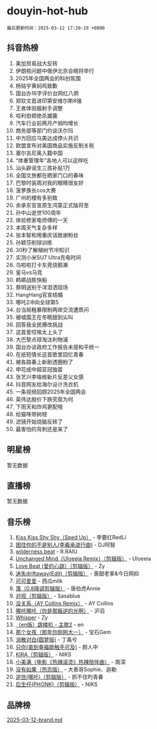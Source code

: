 # douyin-hot-hub

`最后更新时间：2025-03-12 17:20:19 +0800`

## 抖音热榜

1. 美加贸易战大反转
1. 伊朗核问题中俄伊北京会晤将举行
1. 2025年全国两会的科创氛围
1. 杨铭宇黄焖鸡致歉
1. 国台办16字评价台网红八炯
1. 郑钦文首进印第安维尔斯8强
1. 王者体验服射手调整
1. 哈利伯顿绝杀雄鹿
1. 汽车行业前两月产销均增长
1. 商务部等部门约谈沃尔玛
1. 中方回应乌美达成停火共识
1. 欧盟宣布对美国商品实施反制关税
1. 塞尔吉尼奥入籍中国
1. “体重管理年”各地人可以这样吃
1. 汕头辟谣生三孩补贴1万
1. 全国文旅都在晒家门口的春味
1. 巴黎时装周对我的眼睛很友好
1. 菠萝族长cos大赛
1. 广州的楼有多别致
1. 余承东官宣原生鸿蒙正式版将至
1. 孙中山逝世100周年
1. 体验修家电师傅的一天
1. 本周天气复杂多样
1. 张本智和用重庆话致谢粉丝
1. 孙颖莎削球训练
1. 30秒了解植树节冷知识
1. 实测小米SU7 Ultra充电时间
1. 乌啦啦打卡东莞烧鹅濑
1. 皇马vs马竞
1. 鹈鹕战胜快船
1. 蔡明送别于洋泪洒现场
1. HangHang官宣结婚
1. 哪吒2冲向全球第5
1. 台当局粗暴限制两岸交流遭质问
1. 被嘘国王在冬眠甜到尖叫
1. 回答我全民爆改挑战
1. 这首爱哎唉太上头了
1. 大巴黎点球淘汰利物浦
1. 国台办谈政府工作报告未提和平统一
1. 在纸短情长这首歌里回忆青春
1. 被各路春上新剧透圈粉了
1. 申花成中超亚冠独苗
1. 张艺兴李珞桉新片反差父女感
1. 抖音网友给海尔设计洗衣机
1. 一条视频回顾2025年全国两会
1. 英伟达股价下跌究竟为何
1. 下雨天和炸鸡更配哦
1. 给猫咪带树枝
1. 滤镜开始烧脑反转了
1. 最害怕的背刺还是来了

## 明星榜

暂无数据

## 直播榜

暂无数据

## 音乐榜

1. [Kiss Kiss Shy Shy（Sped Up）](https://sf3-cdn-tos.douyinstatic.com/obj/tos-cn-ve-2774/oYpXDAeGgQK0zfPaji7iKUixpCXFGILeLGmvYA) - 李要红RedLi
1. [困住你的不是别人(李羲承进行曲)](https://sf3-cdn-tos.douyinstatic.com/obj/tos-cn-ve-2774/okWrrVL1iQGZbfHVeCPAe7IaerYfM2jEQi5mNI) - DJ阿智
1. [wilderness beat](https://sf3-cdn-tos.douyinstatic.com/obj/tos-cn-ve-2774/o0oBmODSFCpfFdLRGzAAFC2ah9AIMEQfAOueVE) - R.RAIU
1. [Unchanged Mind（Uloeeia Remix）（剪辑版）](https://sf3-cdn-tos.douyinstatic.com/obj/tos-cn-ve-2774/oIHYu1YfsziJqmggAqBsXOiiI2Y1QB6I61RsMW) - Uloeeia
1. [Love Beat  (爱的心跳）（剪辑版）](https://sf3-cdn-tos.douyinstatic.com/obj/tos-cn-ve-2774/oUlARwvEINIisZ9nCnKMZiYFGfCCYLtDADDBge) - Zy
1. [迷失driftaway(Edit)（剪辑版）](https://sf3-cdn-tos.douyinstatic.com/obj/tos-cn-ve-2774/ogaa1xGNeFO6FCaMgO8PzzAceEI4fBLDMi15H3) - 喪甜老爹&今日网抑
1. [可可爱爱](https://sf3-cdn-tos.douyinstatic.com/obj/tos-cn-ve-2774/0deb1e75aea643b9927ba26aaafa29dd) - 西瓜milk
1. [落（0.8降调剪辑版）](https://sf3-cdn-tos.douyinstatic.com/obj/tos-cn-ve-2774/ociN0WUv3APijBYr6DUmAHmdkZ5MjM6gIF3iA) - 唐伯虎Annie
1. [对视（剪辑版）](https://sf3-cdn-tos.douyinstatic.com/obj/tos-cn-ve-2774/ogKtIhiB0WfAa18F9z3uWODMtZi2ysB1VuAIsQ) - Sasablue
1. [没关系（AY Collins Remix）](https://sf5-hl-cdn-tos.douyinstatic.com/obj/tos-cn-ve-2774/oIBbI5Ghw4zdUCQMJrDEFaAQilZP3EIDSi7MW) - AY Collins
1. [哪吒哪吒（你是那叛逆的光啊）](https://sf3-cdn-tos.douyinstatic.com/obj/tos-cn-ve-2774/oUkQCgCDnBanFehFEFQDxCQntAOIfp9gyZYFVo) - 沪滔
1. [Whisper](https://sf3-cdn-tos.douyinstatic.com/obj/tos-cn-ve-2774/oEeYKDxIDCFuArkftgkGqCnG7xZtRC2rEMKBQi) - Zy
1. [（en版）跳楼机 - 主歌2](https://sf5-hl-cdn-tos.douyinstatic.com/obj/tos-cn-ve-2774/oklN6GvgQ2L8DpPeaAGf1gPeyKzjXFwHIwoCZv) - en
1. [那个女孩（那年你刚刚大一）](https://sf3-cdn-tos.douyinstatic.com/obj/tos-cn-ve-2774/o4IZw7TlivwiBBBMA2rIgWrGNIrjFroh6bPqQ) - 宝石Gem
1. [消散对白(圆梦版)](https://sf3-cdn-tos.douyinstatic.com/obj/tos-cn-ve-2774/og4jB5I5IizzoZVAAAzWgBMAsMDWoArfwBOiFs) - 丁禹兮
1. [只你(直到幸福能触手可及)](https://sf6-cdn-tos.douyinstatic.com/obj/tos-cn-ve-2774/o0lBkRDzFTeaVSUz3ZZSCBVtZ5DIMQGfgmEAuE) - 颜人中
1. [KIRA（剪辑版）](https://sf3-cdn-tos.douyinstatic.com/obj/tos-cn-ve-2774/o0Bq3TvdHqOfzihWrHyABMociuMA3Inwsbx9Wi) - NIKS
1. [小美满（电影《热辣滚烫》热辣陪伴曲）](https://sf5-hl-cdn-tos.douyinstatic.com/obj/tos-cn-ve-2774/o0GAn2lSgfZIDUgtevCGDQYnFg4CwnrBaxbTZL) - 周深
1. [没有如果（热恋版）](https://sf3-cdn-tos.douyinstatic.com/obj/tos-cn-ve-2774/o4iETqbxIThtCXlBeV0DfAhZsbCFGhagYupnMx) - 大表哥Sophie、迦勒
1. [逆世(哪吒)（剪辑版）](https://sf3-cdn-tos.douyinstatic.com/obj/tos-cn-ve-2774/oMIEZAfEogrLnzfDWMBiZKCWuXIUFLtRDsOFWs) - 抓不住旳青春
1. [后生仔(PHONK)（剪辑版）](https://sf3-cdn-tos.douyinstatic.com/obj/tos-cn-ve-2774/o0TzmfumdQAJ1aGG9F5LfTXIYeGcqYKRPAeFdJ) - NIKS

## 品牌榜

[2025-03-12-brand.md](2025-03-12-brand.md)
